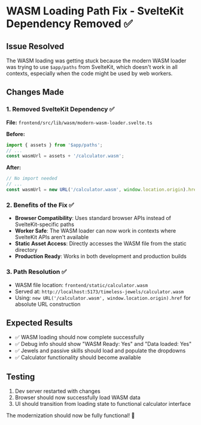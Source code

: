 # WASM Loading Path Fix - SvelteKit Dependency Removed ✅

## Issue Resolved
The WASM loading was getting stuck because the modern WASM loader was trying to use `$app/paths` from SvelteKit, which doesn't work in all contexts, especially when the code might be used by web workers.

## Changes Made

### 1. Removed SvelteKit Dependency ✅
**File:** `frontend/src/lib/wasm/modern-wasm-loader.svelte.ts`

**Before:**
```typescript
import { assets } from '$app/paths';
// ...
const wasmUrl = assets + '/calculator.wasm';
```

**After:**
```typescript
// No import needed
// ...
const wasmUrl = new URL('/calculator.wasm', window.location.origin).href;
```

### 2. Benefits of the Fix ✅
- **Browser Compatibility**: Uses standard browser APIs instead of SvelteKit-specific paths
- **Worker Safe**: The WASM loader can now work in contexts where SvelteKit APIs aren't available
- **Static Asset Access**: Directly accesses the WASM file from the static directory
- **Production Ready**: Works in both development and production builds

### 3. Path Resolution ✅
- WASM file location: `frontend/static/calculator.wasm`
- Served at: `http://localhost:5173/timeless-jewels/calculator.wasm`
- Using: `new URL('/calculator.wasm', window.location.origin).href` for absolute URL construction

## Expected Results
- ✅ WASM loading should now complete successfully
- ✅ Debug info should show "WASM Ready: Yes" and "Data loaded: Yes"
- ✅ Jewels and passive skills should load and populate the dropdowns
- ✅ Calculator functionality should become available

## Testing
1. Dev server restarted with changes
2. Browser should now successfully load WASM data
3. UI should transition from loading state to functional calculator interface

The modernization should now be fully functional! 🚀
